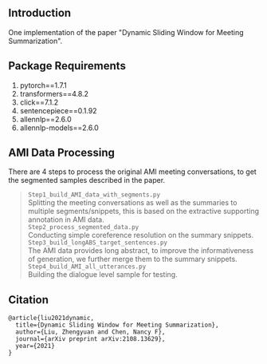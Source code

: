 ## Introduction
One implementation of the paper "Dynamic Sliding Window for Meeting Summarization".

## Package Requirements
1. pytorch==1.7.1
2. transformers==4.8.2
3. click==7.1.2
4. sentencepiece==0.1.92
5. allennlp==2.6.0
6. allennlp-models==2.6.0

## AMI Data Processing
There are 4 steps to process the original AMI meeting conversations, to get the segmented samples described in the paper.  
  > `Step1_build_AMI_data_with_segments.py`  
  Splitting the meeting conversations as well as the summaries to multiple segments/snippets, this is based on the extractive supporting annotation in AMI data.  
  > `Step2_process_segmented_data.py`  
  Conducting simple coreference resolution on the summary snippets.  
  > `Step3_build_longABS_target_sentences.py`  
  The AMI data provides long abstract, to improve the informativeness of generation, we further merge them to the summary snippets.  
  > `Step4_build_AMI_all_utterances.py`  
  Building the dialogue level sample for testing.

## Citation
```
@article{liu2021dynamic,
  title={Dynamic Sliding Window for Meeting Summarization},
  author={Liu, Zhengyuan and Chen, Nancy F},
  journal={arXiv preprint arXiv:2108.13629},
  year={2021}
}
```
